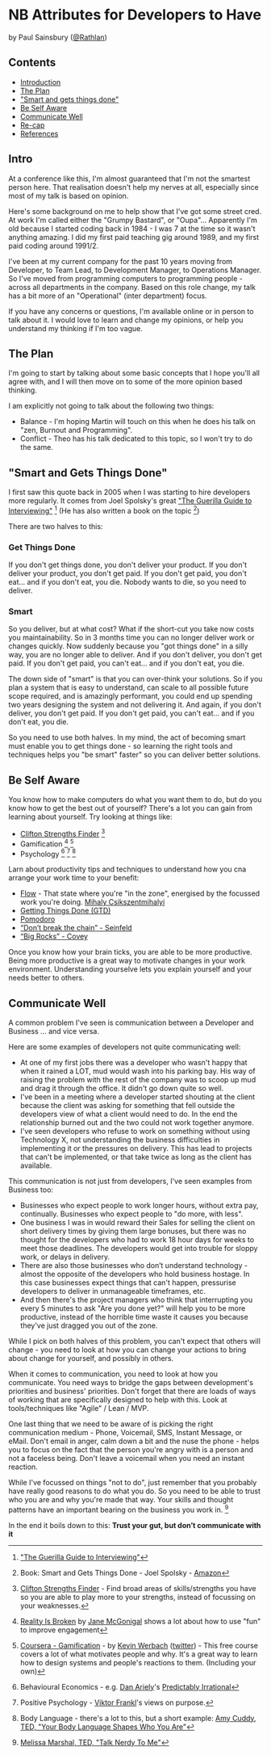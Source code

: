 # NB Attributes for Developers to Have

by Paul Sainsbury ([@Rathlan](https://twitter.com/Rathlan))

## Contents
* [Introduction](#intro)
* [The Plan](#the-plan)
* ["Smart and gets things done"](#smart-gtd)
* [Be Self Aware](#be-self-aware)
* [Communicate Well](#communicate-well)
* [Re-cap](#recap)
* [References](#references)

## <a name="intro"></a> Intro
At a conference like this, I'm almost guaranteed that I'm not the smartest person here.  That realisation doesn't help my nerves at all, especially since most of my talk is based on opinion.

Here's some background on me to help show that I've got some street cred.  At work I'm called either the "Grumpy Bastard", or "Oupa"... Apparently I'm old because I started coding back in 1984 - I was 7 at the time so it wasn't anything amazing.  I did my first paid teaching gig around 1989, and my first paid coding around 1991/2.

I've been at my current company for the past 10 years moving from Developer, to Team Lead, to Development Manager, to Operations Manager.    So I've moved from programming computers to programming people - across all departments in the company.  Based on this role change, my talk has a bit more of an "Operational" (inter department) focus.

If you have any concerns or questions, I'm available online or in person to talk about it.  I would love to learn and change my opinions, or help you understand my thinking if I'm too vague.

## <a name="the-plan"></a> The Plan
I'm going to start by talking about some basic concepts that I hope you'll all agree with, and I will then move on to some of the more opinion based thinking.

I am explicitly not going to talk about the following two things:
* Balance - I'm hoping Martin will touch on this when he does his talk on "zen, Burnout and Programming".
* Conflict - Theo has his talk dedicated to this topic, so I won't try to do the same.

## <a name="smart-gtd"></a> "Smart and Gets Things Done"
I first saw this quote back in 2005 when I was starting to hire developers more regularly.  It comes from Joel Spolsky's great ["The Guerilla Guide to Interviewing"](http://www.joelonsoftware.com/articles/GuerrillaInterviewing3.html) [^1] (He has also written a book on the topic [^2])
[^1]: ["The Guerilla Guide to Interviewing"](http://www.joelonsoftware.com/articles/GuerrillaInterviewing3.html)
[^2]: Book: Smart and Gets Things Done - Joel Spolsky - [Amazon](http://www.amazon.com/Smart-Gets-Things-Done-Technical/dp/1590598385)


There are two halves to this:
### Get Things Done
If you don't get things done, you don't deliver your product.  If you don't deliver your product, you don't get paid.  If you don't get paid, you don't eat... and if you don't eat, you die.  Nobody wants to die, so you need to deliver.
### Smart
So you deliver, but at what cost?  What if the short-cut you take now costs you maintainability.  So in 3 months time you can no longer deliver work or changes quickly.  Now suddenly because you "got things done" in a silly way, you are no longer able to deliver.  And if you don't deliver, you don't get paid.  If you don't get paid, you can't eat... and if you don't eat, you die.

The down side of "smart" is that you can over-think your solutions.  So if you plan a system that is easy to understand, can scale to all possible future scope required, and is amazingly performant, you could end up spending two years designing the system and not delivering it. And again, if you don't deliver, you don't get paid.  If you don't get paid, you can't eat... and if you don't eat, you die.

So you need to use both halves. In my mind, the act of becoming smart must enable you to get things done - so learning the right tools and techniques helps you "be smart" faster" so you can deliver better solutions.


## <a name="be-self-aware"></a> Be Self Aware
You know how to make computers do what you want them to do, but do you know how to get the best out of yourself?  There's a lot you can gain from learning about yourself.  Try looking at things like:

* [Clifton Strengths Finder](http://strengths.gallup.com/) [^3]* Gamification [^4] [^5]* Psychology [^6] [^7] [^8]


[^3]: [Clifton Strengths Finder](http://strengths.gallup.com/) - Find broad areas of skills/strengths you have so you are able to play more to your strengths, instead of focussing on your weaknesses.
[^4]: [Reality Is Broken](http://www.amazon.com/Reality-Broken-Games-Better-Change/dp/145583291X) by [Jane McGonigal](http://janemcgonigal.com/) shows a lot about how to use "fun" to improve engagement
[^5]: [Coursera - Gamification](https://www.coursera.org/course/gamification) - by [Kevin Werbach](http://werbach.com/) ([twitter](https://twitter.com/kwerb)) - This free course covers a lot of what motivates people and why.  It's a great way to learn how to design systems and people's reactions to them. (Including your own)
[^6]: Behavioural Economics - e.g. [Dan Ariely](http://danariely.com/)'s [Predictably Irrational](http://www.takealot.com/predictably-irrational/PLID5939309)
[^7]: Positive Psychology - [Viktor Frankl](https://en.wikipedia.org/wiki/Viktor_Frankl)'s views on purpose.
[^8]: Body Language - there's a lot to this, but a short example: [Amy Cuddy, TED, "Your Body Language Shapes Who You Are"](http://www.ted.com/talks/amy_cuddy_your_body_language_shapes_who_you_are)

Larn about productivity tips and techniques to understand how you cna arrange your work time to your benefit:* [Flow](https://en.wikipedia.org/wiki/Mihaly_Csikszentmihalyi#Flow) - That state where you're "in the zone", energised by the focussed work you're doing. [Mihaly Csikszentmihalyi](https://en.wikipedia.org/wiki/Mihaly_Csikszentmihalyi)* [Getting Things Done (GTD)](https://en.wikipedia.org/wiki/Getting_Things_Done)* [Pomodoro](https://en.wikipedia.org/wiki/Pomodoro_Technique)* [“Don’t break the chain” - Seinfeld](http://lifehacker.com/281626/jerry-seinfelds-productivity-secret)* [“Big Rocks” - Covey](http://zenhabits.net/big-rocks-first-double-your-productivity-this-week/)	Once you know how your brain ticks, you are able to be more productive.  Being more productive is a great way to motivate changes in your work environment.  Understanding yourselve lets you  explain yourself and your needs better to others.
## <a name="communicate-well"></a> Communicate Well
A common problem I've seen is communication between a Developer and Business ... and vice versa.

Here are some examples of developers not quite communicating well:

* At one of my first jobs there was a developer who wasn't happy that when it rained a LOT, mud would wash into his parking bay. His way of raising the problem with the rest of the company was to scoop up mud and drag it through the office.  It didn't go down quite so well.
* I've been in a meeting where a developer started shouting at the client because the client was asking for something that fell outside the developers view of what a client would need to do.  In the end the relationship burned out and the two could not work together anymore.
* I've seen developers who refuse to work on something without using Technology X, not understanding the business difficulties in implementing it or the pressures on delivery.  This has lead to projects that can't be implemented, or that take twice as long as the client has available.

This communication is not just from developers, I've seen examples from Business too:* Businesses who expect people to work longer hours, without extra pay, continually.  Businesses who expect people to "do more, with less".
* One business I was in would reward their Sales for selling the client on short delivery times by giving them large bonuses, but there was no thought for the developers who had to work 18 hour days for weeks to meet those deadlines.  The developers would get into trouble for sloppy work, or delays in delivery. 
* There are also those businesses who don’t understand technology - almost the opposite of the developers who hold business hostage.  In this case businesses expect things that can't happen, pressurise developers to deliver in unmanageable timeframes, etc.
* And then there's the project managers who think that interrupting you every 5 minutes to ask "Are you done yet?" will help you to be more productive, instead of the horrible time waste it causes you because they've just dragged you out of the zone.While I pick on both halves of this problem, you can't expect that others will change - you need to look at how you can change your actions to bring about change for yourself, and possibly in others.

When it comes to communication, you need to look at how you communicate.  You need ways to bridge the gaps between development's priorities and business' priorities.  Don't forget that there are loads of ways of working that are specifically designed to help with this.  Look at tools/techniques like "Agile" / Lean / MVP.One last thing that we need to be aware of is picking the right communication medium - Phone, Voicemail, SMS, Instant Message, or eMail.  Don't email in anger, calm down a bit and the nuse the phone - helps you to focus on the fact that the person you're angry with is a person and not a faceless being.  Don't leave a voicemail when you need an instant reaction.While I've focussed on things "not to do", just remember that you probably have really good reasons to do what you do.  So you need to be able to trust who you are and why you're made that way.  Your skills and thought patterns have an important bearing on the business you work in. [^9]

[^9]: [Melissa Marshal, TED, "Talk Nerdy To Me"](http://www.ted.com/talks/melissa_marshall_talk_nerdy_to_me)In the end it boils down to this: **Trust your gut, but don’t communicate with it** 